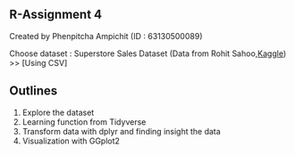 ## R-Assignment 4

Created by Phenpitcha Ampichit (ID : 63130500089)

Choose dataset :
Superstore Sales Dataset (Data from Rohit Sahoo,[Kaggle](https://www.kaggle.com/rohitsahoo/sales-forecasting)) >> [Using CSV]

## Outlines
1. Explore the dataset
2. Learning function from Tidyverse
3. Transform data with dplyr and finding insight the data
4. Visualization with GGplot2

